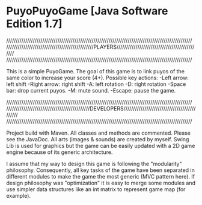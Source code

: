 PuyoPuyoGame [Java Software Edition 1.7]
========================================

//////////////////////////////////////////////////////////////////////////////////////////////////
//////////////////////////////////////////////PLAYERS/////////////////////////////////////////////
//////////////////////////////////////////////////////////////////////////////////////////////////

This is a simple PuyoGame.
The goal of this game is to link puyos of the same color to increase your score (4+).
Possible key actions:
	-Left arrow: left shift
	-Right arrow: right shift
	-A: left rotation
	-D: right rotation
	-Space bar: drop current puyos.
	-M: mute sound.
	-Escape: pause the game.
	

//////////////////////////////////////////////////////////////////////////////////////////////////
////////////////////////////////////////////DEVELOPERS////////////////////////////////////////////
//////////////////////////////////////////////////////////////////////////////////////////////////

Project build with Maven.
All classes and methods are commented. Please see the JavaDoc.
All arts (images & sounds) are created by myself.
Swing Lib is used for graphics but the game can be easily updated with a 2D game engine because of
its generic architecture. 

I assume that my way to design this game is following the "modularity" philosophy.
Consequently, all key tasks of the game have been separated in different modules
to make the game the most generic (MVC pattern here).
If design philosophy was "optimization" it is easy to merge some modules and use
simpler data structures like an int matrix to represent game map (for example).

